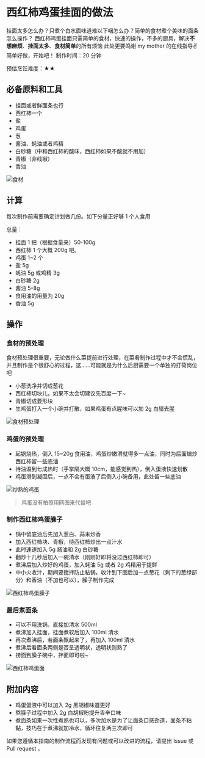 # 西红柿鸡蛋挂面的做法

挂面太多怎么办？只煮个白水面味道难以下咽怎么办？简单的食材煮个美味的面条怎么操作？
西红柿鸡蛋挂面只需简单的食材，快速的操作，不多的厨具，解决**不想麻烦**、**挂面太多**、**食材简单**的所有烦恼
此处更要鸣谢 my mother 的在线指导:v:
简单好做，开始吧！
制作时间：20 分钟

预估烹饪难度：★★

## 必备原料和工具

- 挂面或者鲜面条也行
- 西红柿一个
- 盐
- 鸡蛋
- 葱
- 酱油、蚝油或者鸡精
- 白砂糖（中和西红柿的酸味，西红柿如果不酸就不用加）
- 青椒（非线椒）
- 香油

![食材](food.jpg)

## 计算

每次制作前需要确定计划做几份。如下分量正好够 1 个人食用

总量：

- 挂面 1 把（根据食量来）50-100g
- 西红柿 1 个大概 200g 吧。
- 鸡蛋 1~2 个
- 盐 5g
- 蚝油 5g 或鸡精 3g
- 白砂糖 2g
- 酱油 5-8g
- 食用油的用量为 20g
- 香油 5g

## 操作

### 食材的预处理

食材预处理很重要，无论做什么菜提前进行处理，在菜肴制作过程中才不会慌乱，并且制作是个很舒心的过程，这……可能就是为什么后厨需要一个单独的打荷岗位吧

- 小葱洗净并切成葱花
- 西红柿切块儿，如果不太会切建议先百度一下~
- 青椒切成菱形块
- 生鸡蛋打入一个小碗并打散，如果鸡蛋有点腥味可以加 2g 白醋去腥

![食材预处理](pretreatFood.jpg)

### 鸡蛋的预处理

- 起锅烧热，倒入 15~20g 食用油，鸡蛋炒嫩滑就得多一点油，同时为后面煸炒西红柿留一些底油
- 待油温到七成热时（手掌隔大概 10cm，能感觉到热），倒入蛋液快速划散
- 鸡蛋滑到凝固后，一点不会有蛋液了后倒入小碗备用，此处留一些底油

![炒熟的鸡蛋](fryEgg.jpg)
> 鸡蛋没有拍照用网图来代替吧

### 制作西红柿鸡蛋臊子

- 锅中留底油后先加入葱白、蒜末炒香
- 加入西红柿块、青椒，待西红柿炒出一点汁水
- 此时速速加入 5g 酱油和 2g 白砂糖
- 翻炒十几秒后加入一碗清水（刚刚好即将没过西红柿即可）
- 煮沸后加入炒好的鸡蛋，加入蚝油 5g 或者 2g 鸡精用于提鲜
- 中小火收汁，期间要搅拌防止粘锅，收汁到下图后加一点葱花（剩下的葱绿部分）和香油（不加也可以），臊子制作完成

![西红柿鸡蛋臊子](tomato.jpg)

### 最后煮面条

- 可以不用洗锅，直接加清水 500ml
- 煮沸加入挂面，挂面煮软后加入 100ml 清水
- 再次煮沸后，若面条飘起来了，再加入 100ml 清水
- 煮沸后看面条两侧是否呈透明状，透明状则熟了
- 捞面到臊子碗中，拌面即可啦~

![西红柿鸡蛋面](tomatoNoodle.jpg)

## 附加内容

- 鸡蛋蛋液中可以加入 2g 黑胡椒味道更好
- 熬臊子过程中加入 2g 白胡椒粉提升香辛口味
- 煮面条如果一次性煮熟也可以，多次加水是为了让面条口感劲道，面条不粘黏，技巧在于煮沸就加冷水，循环往复两三次即可

如果您遵循本指南的制作流程而发现有问题或可以改进的流程，请提出 Issue 或 Pull request 。
